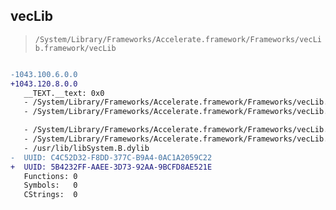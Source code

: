 ## vecLib

> `/System/Library/Frameworks/Accelerate.framework/Frameworks/vecLib.framework/vecLib`

```diff

-1043.100.6.0.0
+1043.120.8.0.0
   __TEXT.__text: 0x0
   - /System/Library/Frameworks/Accelerate.framework/Frameworks/vecLib.framework/libBLAS.dylib
   - /System/Library/Frameworks/Accelerate.framework/Frameworks/vecLib.framework/libBNNS.dylib

   - /System/Library/Frameworks/Accelerate.framework/Frameworks/vecLib.framework/libvDSP.dylib
   - /System/Library/Frameworks/Accelerate.framework/Frameworks/vecLib.framework/libvMisc.dylib
   - /usr/lib/libSystem.B.dylib
-  UUID: C4C52D32-F8DD-377C-B9A4-0AC1A2059C22
+  UUID: 5B4232FF-AAEE-3D73-92AA-9BCFD8AE521E
   Functions: 0
   Symbols:   0
   CStrings:  0

```
